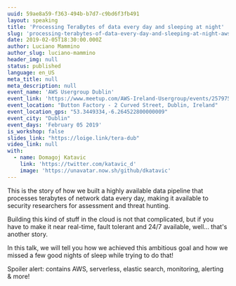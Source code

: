 ```yaml
---
uuid: 59ae8a59-f363-494b-b7d7-c9bd6f3fb491
layout: speaking
title: 'Processing TeraBytes of data every day and sleeping at night'
slug: 'processing-terabytes-of-data-every-day-and-sleeping-at-night-aws-usergroup-dublin'
date: 2019-02-05T18:30:00.000Z
author: Luciano Mammino
author_slug: luciano-mammino
header_img: null
status: published
language: en_US
meta_title: null
meta_description: null
event_name: 'AWS Usergroup Dublin'
event_link: 'https://www.meetup.com/AWS-Ireland-Usergroup/events/257975160/'
event_location: "Button Factory - 2 Curved Street, Dublin, Ireland"
event_location_gps: "53.3449334,-6.264522800000009"
event_city: "Dublin"
event_days: 'February 05 2019'
is_workshop: false
slides_link: "https://loige.link/tera-dub"
video_link: null
with:
  - name: Domagoj Katavic
    link: 'https://twitter.com/katavic_d'
    image: 'https://unavatar.now.sh/github/dkatavic'
---
```


This is the story of how we built a highly available data pipeline that processes terabytes of network data every day, making it available to security researchers for assessment and threat hunting.

Building this kind of stuff in the cloud is not that complicated, but if you have to make it near real-time, fault tolerant and 24/7 available, well... that's another story.

In this talk, we will tell you how we achieved this ambitious goal and how we missed a few good nights of sleep while trying to do that!

Spoiler alert: contains AWS, serverless, elastic search, monitoring, alerting & more!
